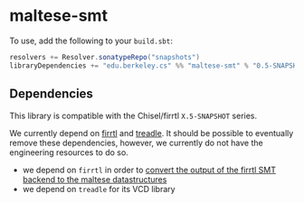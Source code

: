# maltese-smt


To use, add the following to your `build.sbt`:
```.sbt
resolvers += Resolver.sonatypeRepo("snapshots")
libraryDependencies += "edu.berkeley.cs" %% "maltese-smt" % "0.5-SNAPSHOT"
```

## Dependencies

This library is compatible with the Chisel/firrtl `X.5-SNAPSHOT` series.

We currently depend on [firrtl](https://github.com/chipsalliance/firrtl)
and [treadle](https://github.com/chipsalliance/treadle).
It should be possible to eventually remove these dependencies, however,
we currently do not have the engineering resources to do so.

- we depend on `firrtl` in order to
  [convert the output of the firrtl SMT backend to the maltese datastructures](https://github.com/ucb-bar/maltese-smt/blob/main/src/firrtl/backends/experimental/smt/ExpressionConverter.scala)
- we depend on `treadle` for its VCD library
